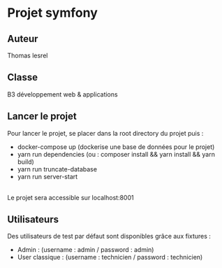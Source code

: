 # Projet symfony

## Auteur
Thomas lesrel

## Classe
B3 développement web & applications

## Lancer le projet
Pour lancer le projet, se placer dans la root directory du projet puis :
- docker-compose up (dockerise une base de données pour le projet)
- yarn run dependencies (ou : composer install && yarn install && yarn build)
- yarn run truncate-database
- yarn run server-start
</br>
Le projet sera accessible sur localhost:8001

## Utilisateurs
Des utilisateurs de test par défaut sont disponibles grâce aux fixtures : 
- Admin : (username : admin / password : admin)
- User classique : (username : technicien / password : technicien)